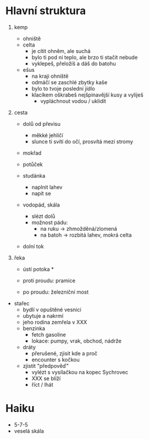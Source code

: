 # Hlavní struktura
1. kemp
   * ohniště
   * celta
     * je cítit ohněm, ale suchá
     * bylo ti pod ní teplo, ale brzo ti stačit nebude
     * vyklepeš, přeložíš a dáš do batohu
   * ešus
     * na kraji ohniště
     * odmáčí se zaschlé zbytky kaše
     * bylo to tvoje poslední jídlo
     * klacíkem oškrabeš nejšpinavější kusy a vyliješ
       * vypláchnout vodou / uklidit

2. cesta
   * dolů od převisu
     * měkké jehličí
     * slunce ti svítí do očí, prosvítá mezi stromy

   * mokřad
   * potůček
   * studánka
     * naplnit lahev
     * napít se
     
   * vodopád, skála
     * slézt dolů
     * možnost pádu:
       * na ruku → zhmožděná/zlomená
       * na batoh → rozbitá lahev, mokrá celta

   * dolní tok

3. řeka
   * ústí potoka
     * 

   * proti proudu: pramice
   * po proudu: železniční most



* stařec
  * bydlí v opuštěné vesnici
  * ubytuje a nakrmí
  * jeho rodina zemřela v XXX
  * benzinka
    * fetch gasoline
    * lokace: pumpy, vrak, obchod, nádrže
  * dráty
    * přerušené, zjisit kde a proč
    * encounter s kočkou
  * zjistit "předpověď"
    * vylézt s vysílačkou na kopec Sychrovec
    * XXX se blíží
    * říct / lhát





# Haiku
* 5-7-5
* veselá skála






